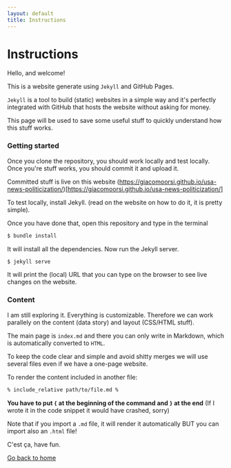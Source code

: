 ```yaml
---
layout: default
title: Instructions
---
```


# Instructions

Hello, and welcome! 

This is a website generate using `Jekyll` and GitHub Pages. 

`Jekyll` is a tool to build (static) websites in a simple way and it's perfectly integrated with GitHub that hosts the website without asking for money.

This page will be used to save some useful stuff to quickly understand how this stuff works. 

### Getting started
Once you clone the repository, you should work locally and test locally. Once you're stuff works, you should commit it and upload it. 

Committed stuff is live on this website (https://giacomoorsi.github.io/usa-news-politicization/)[https://giacomoorsi.github.io/usa-news-politicization/]

To test locally, install Jekyll. 
(read on the website on how to do it, it is pretty simple). 

Once you have done that, open this repository and type in the terminal

```bash
$ bundle install
```
It will install all the dependencies.  Now run the Jekyll server. 

```bash
$ jekyll serve
```
It will print the (local) URL that you can type on the browser to see live changes on the website. 


### Content
I am still exploring it. Everything is customizable. Therefore we can work parallely on the content (data story) and layout (CSS/HTML stuff). 

The main page is `index.md` and there you can only write in Markdown, which is automatically converted to `HTML`. 

To keep the code clear and simple and avoid shitty merges we will use several files even if we have a one-page website. 

To render the content included in another file: 
```bash
% include_relative path/to/file.md %
```
**You have to put `{` at the beginning of the command and `}` at the end** (If I wrote it in the code snippet it would have crashed, sorry)

Note that if you import a `.md` file, it will render it automatically BUT you can import also an `.html` file!


C'est ça, have fun. 

[Go back to home](/)